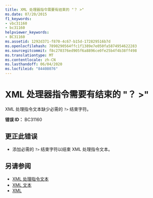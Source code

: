 ```yaml
---
title: XML 处理器指令需要有结束的 "？ >"
ms.date: 07/20/2015
f1_keywords:
- vbc31160
- bc31160
helpviewer_keywords:
- BC31160
ms.assetid: 1292d371-f870-4c67-b15d-172829516b7d
ms.openlocfilehash: 7890290564ffc1f1389e7e050fa5874954622283
ms.sourcegitcommit: f8c270376ed905f6a8896ce0fe25b4f4b38ff498
ms.translationtype: MT
ms.contentlocale: zh-CN
ms.lasthandoff: 06/04/2020
ms.locfileid: "84408076"
---
```

# <a name="expected-closing--for-xml-processor-instruction"></a>XML 处理器指令需要有结束的 "？ >"
XML 处理指令文本缺少必需的 `?>` 结束字符。  
  
 **错误 ID：** BC31160  
  
## <a name="to-correct-this-error"></a>更正此错误  
  
- 添加必需的 `?>` 结束字符以结束 XML 处理指令文本。  
  
## <a name="see-also"></a>另请参阅

- [XML 处理指令文本](../language-reference/xml-literals/xml-processing-instruction-literal.md)
- [XML 文本](../language-reference/xml-literals/index.md)
- [XML](../programming-guide/language-features/xml/index.md)
